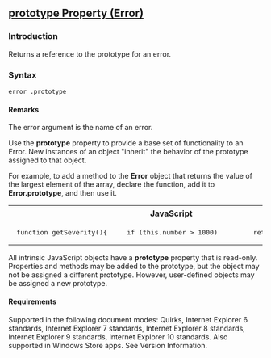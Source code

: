 ## [prototype Property (Error)](prototype-Property__Error.html)

### Introduction 

 Returns a reference to the prototype for an error.

### Syntax 

```
error .prototype
```

#### Remarks 

<div id="languageReferenceRemarksSection" class="section" name="collapseableSection" style="">
  <p xmlns:util="util">
    The <span class="parameter" sdata="paramReference">error</span> argument is the name of an error.
  </p>
  <p xmlns:util="util">
    Use the <b>prototype</b> property to provide a base set of functionality to an Error. New instances of an object "inherit" the behavior of the prototype assigned to that object.
  </p>
  <p xmlns:util="util">
    For example, to add a method to the <b>Error</b> object that returns the value of the largest element of the array, declare the function, add it to <b>Error.prototype</b>, and then use it.
  </p>
  <div class="code">
    <table width="100%" cellspacing="0" cellpadding="0">
      <tr>
        <th>
          JavaScript&nbsp;
        </th>
        <th>
          <span class="copyCode" onclick="CopyCode(this)" onkeypress="CopyCode_CheckKey(this, event)" onmouseover="ChangeCopyCodeIcon(this)" onmouseout="ChangeCopyCodeIcon(this)" tabindex=
          "0"><img class="copyCodeImage" name="ccImage" align="absmiddle" alt="Copy image" title="Copy image" src="../icons/copycode.gif" />Copy Code</span>
        </th>
      </tr>
      <tr>
        <td colspan="2">
          <pre>
 function getSeverity(){     if (this.number &gt; 1000)         return "high";     else         return "low"; } Error.prototype.getSev = getSeverity; var myError = new Error(); myError.number = 5000;  document.write(myError.getSev());   // Output: high 
</pre>
        </td>
      </tr>
    </table>
  </div>
  <p xmlns:util="util">
    All intrinsic JavaScript objects have a <b>prototype</b> property that is read-only. Properties and methods may be added to the prototype, but the object may not be assigned a different
    prototype. However, user-defined objects may be assigned a new prototype.
  </p>
</div>

#### Requirements 

<div id="requirementsTitleSection" class="section" name="collapseableSection" style="">
  <p xmlns:util="util"></p>
  <p>
    Supported in the following document modes: Quirks, Internet Explorer 6 standards, Internet Explorer 7 standards, Internet Explorer 8 standards, Internet Explorer 9 standards, Internet Explorer 10
    standards. Also supported in Windows Store apps. See Version Information.
  </p>
</div>

